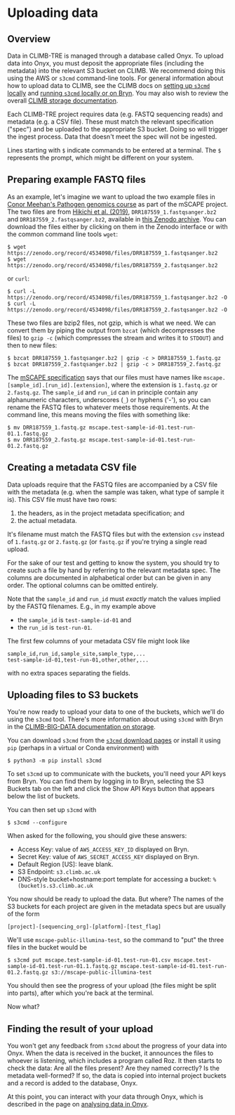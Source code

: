 # Uploading data

## Overview

Data in CLIMB-TRE is managed through a database called Onyx.
To upload data into Onyx, you must deposit the appropriate files
(including the metadata) into the relevant S3 bucket on CLIMB.
We recommend doing this using the AWS or `s3cmd` command-line tools.
For general information about how to upload data to CLIMB,
see the CLIMB docs on
[setting up `s3cmd` locally](https://docs.climb.ac.uk/storage/upload-local-to-s3/#using-s3cmd-on-the-command-line)
and [running `s3cmd` locally or on Bryn](https://docs.climb.ac.uk/storage/fetch-s3-to-notebook/).
You may also wish to review the overall
[CLIMB storage documentation](https://docs.climb.ac.uk/storage/).

Each CLIMB-TRE project requires data (e.g. FASTQ sequencing
reads) and metadata (e.g. a CSV file).  These must match
the relevant specification ("spec") and be uploaded to the appropriate
S3 bucket.  Doing so will trigger the ingest process.  Data that doesn't
meet the spec will not be ingested.

Lines starting with `$` indicate commands to be entered at a terminal.
The `$` represents the prompt, which might be different on your system.

## Preparing example FASTQ files

As an example, let's imagine we want to upload the two example files
in [Conor Meehan's Pathogen genomics course](https://conmeehan.github.io/PathogenDataCourse/Worksheets/GenomeAssembly_SPAdes)
as part of the mSCAPE project.
The two files are from [Hikichi et al. (2019)](https://journals.asm.org/doi/10.1128/MRA.01212-19),
`DRR187559_1.fastqsanger.bz2` and `DRR187559_2.fastqsanger.bz2`, available in
[this Zenodo archive](https://zenodo.org/records/4534098).  You can download the files
either by clicking on them in the Zenodo interface or with the common command line tools
`wget`:
```
$ wget https://zenodo.org/record/4534098/files/DRR187559_1.fastqsanger.bz2
$ wget https://zenodo.org/record/4534098/files/DRR187559_2.fastqsanger.bz2
```
or `curl`:
```
$ curl -L https://zenodo.org/record/4534098/files/DRR187559_1.fastqsanger.bz2 -O
$ curl -L https://zenodo.org/record/4534098/files/DRR187559_2.fastqsanger.bz2 -O
```

These two files are bzip2 files, not gzip, which is what we need.  We can convert
them by piping the output from `bzcat` (which decompresses the files) to `gzip -c`
(which compresses the stream and writes it to `STDOUT`) and then to new files:
```
$ bzcat DRR187559_1.fastqsanger.bz2 | gzip -c > DRR187559_1.fastq.gz
$ bzcat DRR187559_2.fastqsanger.bz2 | gzip -c > DRR187559_2.fastq.gz
```

The [mSCAPE specification](../mscape/) says that our files must have
names like `mscape.[sample_id].[run_id].[extension]`, where the
extension is `1.fastq.gz` or `2.fastq.gz`.  The `sample_id` and
`run_id` can in principle contain any alphanumeric characters,
underscores (`_`) or hyphens ('-'), so you can rename the FASTQ files
to whatever meets those requirements.
At the command line, this means moving the files with something like:
```
$ mv DRR187559_1.fastq.gz mscape.test-sample-id-01.test-run-01.1.fastq.gz
$ mv DRR187559_2.fastq.gz mscape.test-sample-id-01.test-run-01.2.fastq.gz
```

## Creating a metadata CSV file

Data uploads require that the FASTQ files are accompanied by a CSV file
with the metadata (e.g. when the sample was taken, what type of sample it is).
This CSV file must have two rows:

1. the headers, as in the project metadata specification; and
2. the actual metadata.

It's filename must match the FASTQ files but with the extension `csv` instead
of `1.fastq.gz` or `2.fastq.gz` (or `fastq.gz` if you're trying a single read
upload.

For the sake of our test and getting to know the system, you should try to
create such a file by hand by referring to the relevant metadata spec.
The columns are documented in alphabetical order but can be given in
any order.
The optional columns can be omitted entirely.
<!-- Is this true? -->
Note that the `sample_id` and `run_id` must *exactly* match the values
implied by the FASTQ filenames.  E.g., in my example above

* the `sample_id` is `test-sample-id-01` and
* the `run_id` is `test-run-01`.

The first few columns of your metadata CSV file might look like
```
sample_id,run_id,sample_site,sample_type,...
test-sample-id-01,test-run-01,other,other,...
```
with no extra spaces separating the fields.

## Uploading files to S3 buckets

You're now ready to upload your data to one of the buckets,
which we'll do using the `s3cmd` tool.
There's more information about using `s3cmd` with Bryn in the
[CLIMB-BIG-DATA documentation on storage](https://docs.climb.ac.uk/storage/upload-local-to-s3/#using-s3cmd-on-the-command-line).

You can download
`s3cmd` from the [`s3cmd` download pages](https://s3tools.org/download)
or install it using `pip` (perhaps in a virtual or Conda environment) with
```
$ python3 -m pip install s3cmd
```
To set `s3cmd` up to communicate with the buckets, you'll need your
API keys from Bryn.  You can find them by logging in to Bryn,
selecting the S3 Buckets tab on the left and click the Show API Keys
button that appears below the list of buckets.

You can then set up `s3cmd` with
```
$ s3cmd --configure
```
When asked for the following, you should give these answers:

* Access Key: value of `AWS_ACCESS_KEY_ID` displayed on Bryn.
* Secret Key: value of `AWS_SECRET_ACCESS_KEY` displayed on Bryn.
* Default Region [US]: leave blank.
* S3 Endpoint: `s3.climb.ac.uk`
* DNS-style bucket+hostname:port template for accessing a bucket: `%(bucket)s.s3.climb.ac.uk`

You now should be ready to upload the data.  But where?
The names of the S3 buckets for each project are given
in the metadata specs but are usually of the form
```
[project]-[sequencing_org]-[platform]-[test_flag]
```
We'll use `mscape-public-illumina-test`, so the command to "put"
the three files in the bucket would be
```
$ s3cmd put mscape.test-sample-id-01.test-run-01.csv mscape.test-sample-id-01.test-run-01.1.fastq.gz mscape.test-sample-id-01.test-run-01.2.fastq.gz s3://mscape-public-illumina-test
```
You should then see the progress of your upload (the files might be split into parts),
after which you're back at the terminal.

Now what?

## Finding the result of your upload

You won't get any feedback from `s3cmd` about the progress of your
data into Onyx.  When the data is received in the bucket, it announces
the files to whoever is listening, which includes a program called
Roz.  It then starts to check the data: Are all the files present? Are
they named correctly?  Is the metadata well-formed?  If so, the data
is copied into internal project buckets and a record is added to
the database, Onyx.

At this point, you can interact with your data through Onyx, which is
described in the page on [analysing data in Onyx](analyse.md).
